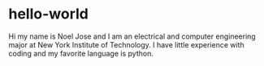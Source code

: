 # hello-world
Hi my name is Noel Jose and I am an electrical and computer engineering major at New York Institute of Technology. I have little experience with coding and my favorite language is python. 
